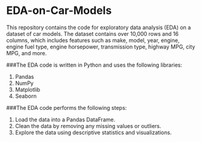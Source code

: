 # EDA-on-Car-Models

This repository contains the code for exploratory data analysis (EDA) on a dataset of car models. The dataset contains over 10,000 rows and 16 columns, which includes features such as make, model, year, engine, engine fuel type, engine horsepower, transmission type, highway MPG, city MPG, and more.

###The EDA code is written in Python and uses the following libraries:
1. Pandas
2. NumPy
3. Matplotlib
4. Seaborn

###The EDA code performs the following steps:
1. Load the data into a Pandas DataFrame.
2. Clean the data by removing any missing values or outliers.
3. Explore the data using descriptive statistics and visualizations.
